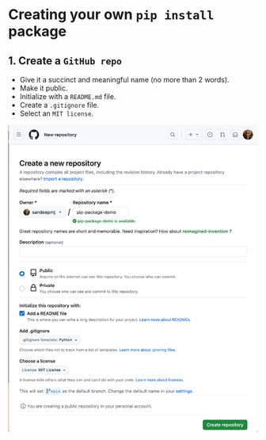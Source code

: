 # Creating your own ```pip install``` package

## 1. Create a ```GitHub repo```

- Give it a succinct and meaningful name (no more than 2 words).
- Make it public.
- Initialize with a ```README.md``` file.
- Create a ```.gitignore``` file.
- Select an ```MIT license```.

![Repo image](/images/01-create-repo.png)